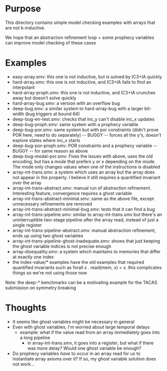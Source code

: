 # Purpose

This directory contains simple model checking examples with arrays that are not k-inductive.

We hope that an abstraction refinement loop + some prophecy variables can improve model checking of these cases

# Examples

* easy-array.smv: this one is not inductive, but is solved by IC3+IA quickly
* hard-array.smv: this one is not inductive, and IC3+IA fails to find an interpolant
* hard-array-proph.smv: this one is not inductive, and IC3+IA crunches away but doesn't solve quickly
* hard-array-bug.smv: a version with an overflow bug
* deep-bug.smv: a similar system to hard-array-bug with a larger bit-width (bug triggers at bound 64)
* deep-bug-en-test.smv: checks that inc_y can't disable inc_x updates
* deep-bug-proph.smv: same system with a prophecy variable
* deep-bug-por.smv: same system but with por constraints (didn't prove POR here, need to do separately) -- BUGGY -- forces all the y's, doesn't explore states where inc_x starts
* deep-bug-por-proph.smv: POR constraints and a prophecy variable -- BUGGY -- for same reason as above
* deep-bug-modal-por.smv: Fixes the issues with above, uses the old encoding, but has a mode that prefers y or x depending on the mode. The mode only changes values when one of the instructions is disabled
* array-int-trans.smv: a system which uses an array but the array does not appear in the property. I believe it still requires a quantified invariant over the array
* array-int-trans-abstract.smv: manual run of abstraction refinement. Interesting feature, convergence requires a ghost variable
* array-int-trans-abstract-minimal.smv: same as the above file, except unnecessary refinements are removed
* array-int-trans-abstract-minimal-bug.smv: tests that it can find a bug
* array-int-trans-pipeline.smv: similar to array-int-trans.smv but there's an uninterruptible *two*-stage pipeline after the array read, instead of just a single register
* array-int-trans-pipeline-abstract.smv: manual abstraction refinement, ends up using two ghost variables
* array-int-trans-pipeline-ghost-inadequate.smv: shows that just keeping the ghost variable indices is not precise enough
* array-disequality.smv: a system which maintains to memories that differ at exactly one index
* the index-value/* examples have the old examples that required quantified invariants such as forall x . read(mem, x) = x. this complicates things so we're not using those now

Note: the deep-* benchmarks can be a motivating example for the TACAS submission on symmetry breaking

# Thoughts
* It seems like ghost variables might be necessary in general
* Even with ghost variables, I'm worried about large temporal delays
  * example: what if the value read from an array immediately goes into a long pipeline
    * in array-int-trans.smv, it goes into a register, but what if there was more delay? Would one ghost variable be enough?
* Do prophecy variables *have* to occur in an array read for us to instantiate array axioms over it? If so, my ghost variable solution does not work...
